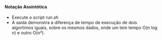 #### Notação Assintótica

- Execute o script run.sh
- A saída demonstra a diferença de tempo de execução de dois algortimos iguais, sobre os mesmos dados, onde um tem tempo O(n log n) e outro O(n²).